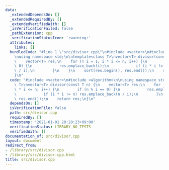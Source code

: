 ```yaml
---
data:
  _extendedDependsOn: []
  _extendedRequiredBy: []
  _extendedVerifiedWith: []
  _isVerificationFailed: false
  _pathExtension: cpp
  _verificationStatusIcon: ':warning:'
  attributes:
    links: []
  bundledCode: "#line 1 \"src/divisor.cpp\"\n#include <vector>\n#include <algorithm>\n\
    \nusing namespace std;\n\ntemplate<class T>\nvector<T> divisor(const T n) {\n\
    \    vector<T> res;\n    for (T i = 1; i * i <= n; i++) {\n        if (n % i ==\
    \ 0) {\n            res.emplace_back(i);\n            if (i * i != n) res.emplace_back(n\
    \ / i);\n        }\n    }\n    sort(res.begin(), res.end());\n    return res;\n\
    }\n"
  code: "#include <vector>\n#include <algorithm>\n\nusing namespace std;\n\ntemplate<class\
    \ T>\nvector<T> divisor(const T n) {\n    vector<T> res;\n    for (T i = 1; i\
    \ * i <= n; i++) {\n        if (n % i == 0) {\n            res.emplace_back(i);\n\
    \            if (i * i != n) res.emplace_back(n / i);\n        }\n    }\n    sort(res.begin(),\
    \ res.end());\n    return res;\n}\n"
  dependsOn: []
  isVerificationFile: false
  path: src/divisor.cpp
  requiredBy: []
  timestamp: '2021-01-01 20:28:23+09:00'
  verificationStatus: LIBRARY_NO_TESTS
  verifiedWith: []
documentation_of: src/divisor.cpp
layout: document
redirect_from:
- /library/src/divisor.cpp
- /library/src/divisor.cpp.html
title: src/divisor.cpp
---
```

